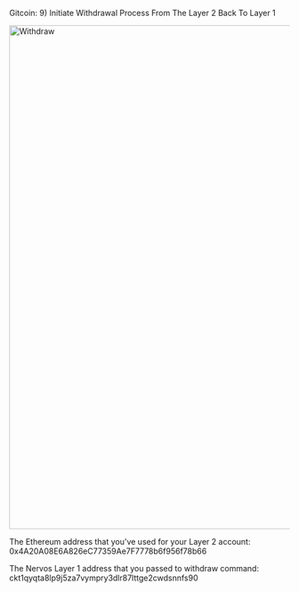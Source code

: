 Gitcoin: 9) Initiate Withdrawal Process From The Layer 2 Back To Layer 1

<img width="904" alt="Withdraw" src="https://user-images.githubusercontent.com/44841666/130358388-76459b4b-8179-4194-bcdb-cf60c4638825.png">

The Ethereum address that you've used for your Layer 2 account:
0x4A20A08E6A826eC77359Ae7F7778b6f956f78b66

The Nervos Layer 1 address that you passed to withdraw command:
ckt1qyqta8lp9j5za7vympry3dlr87lttge2cwdsnnfs90
